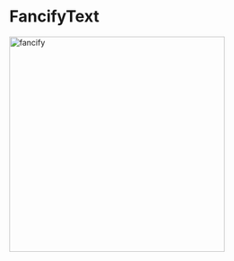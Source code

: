 # FancifyText
<img width="384" alt="fancify" src="https://github.com/igutierrez1011/FancifyText/assets/69090533/7fae5cc1-b3f7-4e4c-9c63-8a8a61cb8185">
